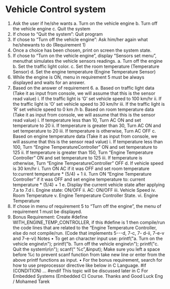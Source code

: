 #  Vehicle Control system
 
1. Ask the user if he/she wants
a. Turn on the vehicle engine
b. Turn off the vehicle engine
c. Quit the system
2. If chose to “Quit the system”: Quit program
3. If chose to “Turn off the vehicle engine”: Ask him/her again what he/shewants to do 
(Requirement 1)
4. Once a choice has been chosen, print on screen the system state.
5. If chose to “Turn on the vehicle engine”, display “Sensors set menu”, menuthat
simulates the vehicle sensors readings.
a. Turn off the engine
b. Set the traffic light color.
c. Set the room temperature (Temperature Sensor)
d. Set the engine temperature (Engine Temperature Sensor)
6. While the engine is ON, menu in requirement 5 must be always displayed and
waits for an answer.
7. Based on the answer of requirement 6.
a. Based on traffic light data (Take it as input from console, we will assume that 
this is the sensor read value)
i. If the traffic light is ‘G’ set vehicle speed to 100 km/hr
ii. If the traffic light is ‘O’ set vehicle speed to 30 km/hr
iii. If the traffic light is ‘R’ set vehicle speed to 0 km /h
b. Based on room temperature data (Take it as input from console, we will assume 
that this is the sensor read value)
i. If temperature less than 10, Turn AC ON and set
temperature to 20
ii. If temperature is greater than 30, Turn AC ON and set
temperature to 20
iii. If temperature is otherwise, Turn AC OFF
c. Based on engine temperature data (Take it as input from console, we will 
assume that this is the sensor read value)
i. If temperature less than 100, Turn “Engine TemperatureController”
ON and set temperature to 125
ii. If temperature is greater than 150, Turn “Engine Temperature
Controller” ON and set temperature to 125
iii. If temperature is otherwise, Turn “Engine TemperatureController”
OFF
d. If vehicle speed is 30 km/hr
i. Turn ON AC if it was OFF and set room temperature to:current
temperature * (5/4) + 1
ii. Turn ON “Engine Temperature Controller” if it was OFF and set engine
temperature to: current temperature * (5/4) + 1
e. Display the current vehicle state after applying 7.a to 7.d
i. Engine state: ON/OFF
ii. AC: ON/OFF
iii. Vehicle Speed
iv. Room Temperature
v. Engine Temperature Controller State.
vi. Engine Temperature
8. If chose in menu of requirement 5 to “Turn off the engine”, the menu of
requirement 1 must be displayed.
9. Bonus Requirement: Create #define WITH_ENGINE_TEMP_CONTROLLER, if this 
#define is 1 then compile/run the code lines that are related to the “Engine
Temperature Controller, else do not compile/run. (Code that implements 5---d, 7-­­c, 7-­­
d-­­ii, 7-e-v and 7-e-vi)
Notes
• To get an character input use:
printf("a. Turn on the vehicle engine\n");
printf("b. Turn off the vehicle engine\n");
printf("c. Quit the system\n\n");
scanf(“ %c”,&input);
Make sure you left a space before %c to prevent scanf function from take new line or 
enter from the above printf functions as input.
• For the bonus requirement, search for how to use preprocessor directive like below in 
C Language.
#if (CONDITION)
…
#endif
This topic will be discussed later in C For Embedded Systems (Embedded C) Course.
Thanks and Good Luck
Eng / Mohamed Tarek
